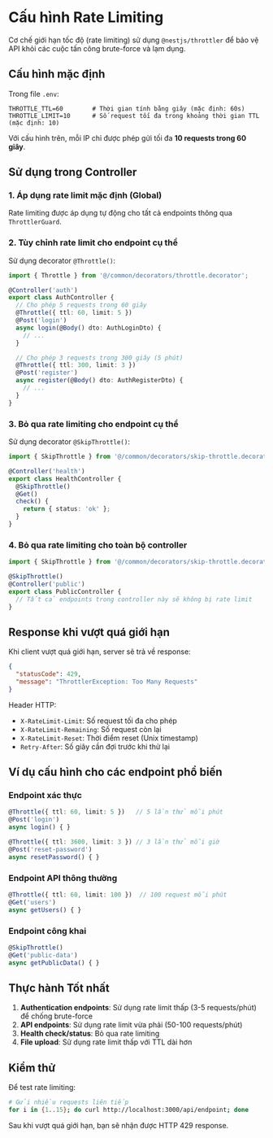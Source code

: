 # Cấu hình Rate Limiting

Cơ chế giới hạn tốc độ (rate limiting) sử dụng `@nestjs/throttler` để bảo vệ API khỏi các cuộc tấn công brute-force và lạm dụng.

## Cấu hình mặc định

Trong file `.env`:

```env
THROTTLE_TTL=60        # Thời gian tính bằng giây (mặc định: 60s)
THROTTLE_LIMIT=10      # Số request tối đa trong khoảng thời gian TTL (mặc định: 10)
```

Với cấu hình trên, mỗi IP chỉ được phép gửi tối đa **10 requests trong 60 giây**.

## Sử dụng trong Controller

### 1. Áp dụng rate limit mặc định (Global)

Rate limiting được áp dụng tự động cho tất cả endpoints thông qua `ThrottlerGuard`.

### 2. Tùy chỉnh rate limit cho endpoint cụ thể

Sử dụng decorator `@Throttle()`:

```typescript
import { Throttle } from '@/common/decorators/throttle.decorator';

@Controller('auth')
export class AuthController {
  // Cho phép 5 requests trong 60 giây
  @Throttle({ ttl: 60, limit: 5 })
  @Post('login')
  async login(@Body() dto: AuthLoginDto) {
    // ...
  }

  // Cho phép 3 requests trong 300 giây (5 phút)
  @Throttle({ ttl: 300, limit: 3 })
  @Post('register')
  async register(@Body() dto: AuthRegisterDto) {
    // ...
  }
}
```

### 3. Bỏ qua rate limiting cho endpoint cụ thể

Sử dụng decorator `@SkipThrottle()`:

```typescript
import { SkipThrottle } from '@/common/decorators/skip-throttle.decorator';

@Controller('health')
export class HealthController {
  @SkipThrottle()
  @Get()
  check() {
    return { status: 'ok' };
  }
}
```

### 4. Bỏ qua rate limiting cho toàn bộ controller

```typescript
import { SkipThrottle } from '@/common/decorators/skip-throttle.decorator';

@SkipThrottle()
@Controller('public')
export class PublicController {
  // Tất cả endpoints trong controller này sẽ không bị rate limit
}
```

## Response khi vượt quá giới hạn

Khi client vượt quá giới hạn, server sẽ trả về response:

```json
{
  "statusCode": 429,
  "message": "ThrottlerException: Too Many Requests"
}
```

Header HTTP:
- `X-RateLimit-Limit`: Số request tối đa cho phép
- `X-RateLimit-Remaining`: Số request còn lại
- `X-RateLimit-Reset`: Thời điểm reset (Unix timestamp)
- `Retry-After`: Số giây cần đợi trước khi thử lại

## Ví dụ cấu hình cho các endpoint phổ biến

### Endpoint xác thực
```typescript
@Throttle({ ttl: 60, limit: 5 })   // 5 lần thử mỗi phút
@Post('login')
async login() { }

@Throttle({ ttl: 3600, limit: 3 }) // 3 lần thử mỗi giờ
@Post('reset-password')
async resetPassword() { }
```

### Endpoint API thông thường
```typescript
@Throttle({ ttl: 60, limit: 100 })  // 100 request mỗi phút
@Get('users')
async getUsers() { }
```

### Endpoint công khai
```typescript
@SkipThrottle()
@Get('public-data')
async getPublicData() { }
```

## Thực hành Tốt nhất

1. **Authentication endpoints**: Sử dụng rate limit thấp (3-5 requests/phút) để chống brute-force
2. **API endpoints**: Sử dụng rate limit vừa phải (50-100 requests/phút)
3. **Health check/status**: Bỏ qua rate limiting
4. **File upload**: Sử dụng rate limit thấp với TTL dài hơn

## Kiểm thử

Để test rate limiting:

```bash
# Gửi nhiều requests liên tiếp
for i in {1..15}; do curl http://localhost:3000/api/endpoint; done
```

Sau khi vượt quá giới hạn, bạn sẽ nhận được HTTP 429 response.
